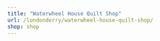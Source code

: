 ```yaml
---
title: "Waterwheel House Quilt Shop"
url: /londonderry/waterwheel-house-quilt-shop/
shop: shop
---
```

